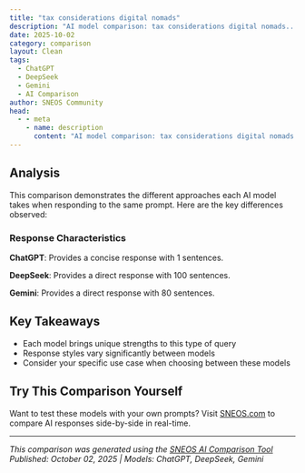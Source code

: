 ```yaml
---
title: "tax considerations digital nomads"
description: "AI model comparison: tax considerations digital nomads..."
date: 2025-10-02
category: comparison
layout: Clean
tags:
  - ChatGPT
  - DeepSeek
  - Gemini
  - AI Comparison
author: SNEOS Community
head:
  - - meta
    - name: description
      content: "AI model comparison: tax considerations digital nomads..."
---
```


<ChatComparison
  title="tax considerations digital nomads"
  prompt="tax considerations digital nomads"
  :responses='{
    "ChatGPT": "Digital nomads often enjoy a lifestyle that allows them to travel while working remotely. However, their unique situation can complicate their tax obligations. Below are some key tax considerations for digital nomads:\n\n### 1. Residency and Domicile\n- **Tax Residency**: Most countries tax individuals based on their residency status. Determine where you are considered a tax resident, which typically depends on the number of days spent in a country. Many countries have a threshold (often 183 days).\n- **Domicile**: Some countries consider your permanent home, which can affect your tax obligations irrespective of where you earn income.\n\n### 2. Taxation of Worldwide Income\n- **Home Country**: Some countries tax their residents on worldwide income (like the US). If you are a citizen or resident in such a country, you may need to file and pay taxes regardless of where your income is earned.\n- **Foreign Earned Income Exclusion**: Certain countries, like the US, allow qualified citizens to exclude a portion of their foreign earned income from taxation if they meet specific criteria.\n\n### 3. Double Taxation\n- **Tax Treaties**: Many countries have tax treaties to prevent double taxation. If you are taxed by both your home country and the country where you work, these treaties can allow you to claim a tax credit or exemption.\n- **Foreign Tax Credit**: Some countries provide tax credits for taxes paid to foreign governments, reducing the overall tax burden.\n\n### 4. Local Taxes\n- **Local Tax Laws**: Research local tax laws in your destination countries. Some countries might impose local taxes, such as income tax, VAT/GST, or other fees.\n- **Social Security Contributions**: Determine if you owe social security taxes in your home country or the country where you work. Some countries have agreements to prevent double contributions.\n\n### 5. Online Business vs. Employment\n- **Freelancers and Entrepreneurs**: If you are self-employed or running a business online, you need to consider where your business activities are deemed to take place and how that affects your tax situation.\n- **Employee Taxes**: If you are employed, your employer may be responsible for withholding taxes, which can differ based on your location or where the company is based.\n\n### 6. Reporting Requirements\n- **Filing Obligations**: Understand your obligations for reporting income, even if you incur no tax liability. Some countries require certain forms to be filed if you meet specific income thresholds.\n- **FBAR and FATCA**: US citizens need to report foreign bank accounts under FBAR (Foreign Bank Account Report) regulations and comply with FATCA (Foreign Account Tax Compliance Act) if they meet certain criteria.\n\n### 7. Tax Planning and Compliance\n- **Professional Advice**: Consider consulting a tax professional who specializes in expatriates or international tax to navigate your obligations and ensure compliance.\n- **Documentation**: Keep accurate records of your travel, income sources, and any taxes paid to simplify your filing process.\n\n### 8. Changes in Status\n- **Changing Locations**: If you frequently change countries, it is important to keep abreast of new tax obligations that arise each time you move.\n\n### Conclusion\nBeing a digital nomad can offer amazing lifestyle opportunities, but it carries complex tax implications. Understanding your tax status, obligations, and rights in each country you visit is crucial to avoid unexpected tax issues and penalties. Always stay informed about changes in tax laws that might affect your situation and seek professional advice when needed.",
    "DeepSeek": "Of course. This is a crucial and complex topic for digital nomads. Navigating tax obligations is one of the biggest challenges of the lifestyle.\n\nHere\u2019s a comprehensive breakdown of the key tax considerations for digital nomads, from basic concepts to advanced strategies.\n\n### The Golden Rule: It\u0027s Complex and Personal\nThere is no one-size-fits-all answer. Your tax situation depends on:\n*   Your **country of citizenship**.\n*   Your **country of tax residency**.\n*   The countries you **work from** and for how long.\n*   The **structure of your business** (freelancer, LLC, corporation, etc.).\n*   The **source of your income** (clients in Country A, while you\u0027re in Country B).\n\n---\n\n### 1. Core Concepts Every Digital Nomad Must Understand\n\n#### A) Tax Residency vs. Citizenship\n*   **Citizenship:** Where you hold a passport. The US and Eritrea are the only countries that tax based on citizenship regardless of where you live. For everyone else, citizenship is less important for income tax.\n*   **Tax Residency:** This is the key concept. This is the country that has the primary right to tax your **worldwide income**. You become a tax resident by spending more than 183 days in a country in a tax year, or through \u0022center of vital interests\u0022 (home, family, bank accounts).\n\n#### B) Source vs. Worldwide Taxation\n*   **Source-Based Taxation:** Most countries only tax income that is earned *within* their borders. If you are a non-resident, you often only pay tax on local income.\n*   **Worldwide Taxation:** If you are a tax resident of a country (like the USA, UK, Canada, Australia), you are obligated to report and potentially pay tax on your income regardless of where in the world it was earned.\n\n#### C) The 183-Day Rule\nA common threshold. If you spend **183 days or more** in a country within a calendar year, you will almost certainly be considered a tax resident there, triggering obligations on your worldwide income.\n\n#### D) Double Taxation\nThis is the nightmare scenario: two countries taxing the same income. For example, the USA (as a citizen) and Thailand (as a tax resident after 180 days) both claiming the right to tax your income.\n\n---\n\n### 2. The Digital Nomad\u0027s Tax Dilemma: \u0022Tax Home\u0022\n\nThe concept of a \u0022tax home\u0022 is critical, especially for US citizens and residents.\n\n*   **What is a Tax Home?** It\u0027s your main place of business, employment, or post of duty, regardless of where you maintain your family home.\n*   **The Problem for Nomads:** If you have no main place of business because you are constantly traveling, the IRS (and other tax authorities) may determine you have **no tax home**. This makes all of your work-related travel expenses **non-deductible**.\n*   **How to Establish a Tax Home:**\n    *   Maintain a permanent residence (even if you rent it out part of the year).\n    *   Have business ties to a specific location (e.g., an employer\u0027s office, a registered business address).\n    *   Return to that location regularly between trips.\n\n---\n\n### 3. Common Scenarios \u0026 Strategies\n\n#### Scenario 1: The \u0022Perpetual Traveler\u0022 (No Formal Residency)\nYou hop between countries, staying less than 183 days in each.\n\n*   **Risk:** You might still be a tax resident of your home country if you don\u0027t sever ties. You could also accidentally become a tax resident in a new country if their rules are complex (e.g., based on \u0022intent\u0022).\n*   **Strategy:** You must continue filing taxes in your home country if it has worldwide taxation. You may be able to use the **Foreign Earned Income Exclusion (FEIE)** or Foreign Tax Credit (FTC) to reduce liability (see US section below).\n\n#### Scenario 2: Establishing Residency in a Low-Tax Country\nYou use a program to become an official tax resident in a country with favorable tax laws.\n\n*   **Examples:**\n    *   **Portugal:** NHR (Non-Habitual Resident) regime offers a flat 20% rate on certain Portuguese-sourced income and potential exemption on foreign-sourced income for 10 years. *(Note: The NHR program is changing in 2024).*\n    *   **Georgia:** Territorial taxation - only Georgian-sourced income is taxed. Remote work for foreign clients is often tax-free.\n    *   **UAE/Dubai:** 0% personal income tax for residents.\n    *   **Panama:** Territorial taxation for foreign-earned income.\n*   **Strategy:** This requires formally moving, renting an apartment, getting a residence permit, and severing your tax residency in your home country. **This is often the most effective long-term strategy.**\n\n#### Scenario 3: The \u0022Digital Nomad Visa\u0022 Holder\nCountries like Portugal, Spain, Croatia, Greece, and Estonia offer specific visas for remote workers.\n\n*   **Tax Implication:** These visas often come with tax perks. For example, some offer a flat income tax rate or a special tax regime for a limited time. **Crucially, holding the visa usually makes you a tax resident of that country,** so you must report your worldwide income there and abide by their tax rules.\n\n---\n\n### 4. Specifics for US Citizens \u0026 Green Card Holders\n\nThe US taxes its citizens on worldwide income, no matter where they live.\n\n*   **Foreign Earned Income Exclusion (FEIE):**\n    *   Allows you to exclude a certain amount of foreign-earned income from US tax (~$120,000 for 2023, adjusted annually).\n    *   To qualify, you must pass either the **Physical Presence Test** (330 full days in a 12-month period outside the US) or the **Bona Fide Residence Test** (proving you live abroad permanently).\n*   **Foreign Tax Credit (FTC):**\n    *   A dollar-for-dollar credit for taxes you pay to a foreign government. This is used for income above the FEIE threshold or for income that doesn\u0027t qualify for the FEIE.\n*   **Foreign Bank Account Report (FBAR) - FinCEN 114:**\n    *   If the total value of your foreign financial accounts exceeds $10,000 at any point in the year, you must file this report. **Penalties for non-compliance are extremely severe.**\n*   **FATCA (Form 8938):**\n    *   Similar to FBAR but with different thresholds, filed with your tax return.\n\n---\n\n### 5. Actionable Steps \u0026 Best Practices\n\n1.  **Determine Your Current Tax Residency:** Be brutally honest. Where are your strongest ties?\n2.  **Understand Your Home Country\u0027s Rules:** Know your filing obligations and available exemptions (like the FEIE).\n3.  **Track Your Travel Days Meticulously:** Use an app or spreadsheet. This is your first line of defense against creating unwanted tax residency.\n4.  **Keep Impeccable Financial Records:** Separate business and personal expenses. Keep all receipts, especially for travel and \u0022tax home\u0022 proof.\n5.  **Consider Your Business Structure:** Operating as a sole proprietor is simple, but an LLC or S-Corp might offer better liability protection and tax flexibility.\n6.  **Research Before You Settle:** Before spending significant time in a country, research its tax residency rules and any digital nomad visa tax benefits.\n7.  **Consult a Professional:** This is not optional for most.\n\n### When to Hire a Professional Tax Advisor\n\nYou absolutely need a professional if:\n*   You are a **US citizen** living abroad.\n*   You plan to **establish tax residency in a new country**.\n*   Your income is high or complex (multiple streams, investments, crypto).\n*   You have spent close to 183 days in any country.\n*   You are unsure about your residency status.\n\n**Look for:** Cross-border tax specialists, expat tax services, or advisors familiar with the digital nomad lifestyle.\n\n### Summary: Key Takeaways\n\n*   **You Can\u0027t Escape Tax Obligations Entirely:** The goal is legal optimization, not evasion.\n*   **Residency is Key:** Your tax residency determines your primary tax burden.\n*   **The 183-Day Rule is a Guideline, Not a Universal Law:** Many countries have more complex \u0022tie-breaker\u0022 rules.\n*   **US Citizens Have Unique Burdens:** They must file forever, but have tools like the FEIE to reduce liability.\n*   **Planning is Everything:** Don\u0027t wait until the tax year is over. Plan your travel and residency with taxes in mind.\n\nDisclaimer: This information is for educational purposes only and does not constitute tax advice. Please consult with a qualified tax professional regarding your specific situation.",
    "Gemini": "## Tax Considerations for Digital Nomads: A Complex Landscape\n\nNavigating taxes as a digital nomad can be challenging due to the complexities of residency, income sourcing, and international tax laws. Here\u0027s a breakdown of key considerations:\n\n**1. Determining Tax Residency:**\n\n*   **The Million-Dollar Question:** Where are you considered a tax resident? This is the most crucial factor. Tax residency determines where you owe taxes on your *worldwide* income.\n*   **Common Factors:** Countries use various criteria to determine tax residency, often including:\n    *   **Physical Presence:**  A specific number of days spent in a country (e.g., 183 days in a calendar year). This is the most common.\n    *   **Permanent Home:**  Owning or renting a house, even if you don\u0027t spend much time there.\n    *   **Center of Vital Interests:**  Where your personal and economic ties are strongest (e.g., family, bank accounts, business).\n    *   **Nationality:**  Some countries (like the US) tax based on citizenship, regardless of residency.\n*   **Tie-Breaker Rules:**  Many countries have tax treaties that include \u0022tie-breaker rules\u0022 to determine residency when you meet the residency requirements of more than one country.  These rules consider factors like permanent home, center of vital interests, habitual abode, and nationality, in that order.\n*   **Ending Residency:**  Important to formally end your tax residency in your previous country to avoid double taxation.  This might involve completing specific forms or declarations.\n\n**2. Income Sourcing:**\n\n*   **Where did the income come from?** This determines where you may owe taxes on that *particular* income, even if you aren\u0027t a tax resident there.\n*   **Different Types of Income:**\n    *   **Freelance/Self-Employment Income:** Usually sourced to where the services are performed.  However, some countries may consider where your clients are located.\n    *   **Employment Income:** Generally taxed where you are physically working (even if you\u0027re employed by a company in another country).\n    *   **Investment Income:** Typically taxed in your country of tax residency. However, withholding taxes may be applied at the source (e.g., dividend taxes).\n    *   **Rental Income:**  Usually taxed in the country where the property is located.\n    *   **Capital Gains:**  Taxed in your country of tax residency, but may also be taxable in the country where the asset is located.\n\n**3. Double Taxation:**\n\n*   **The Risk:**  The most significant issue for digital nomads is facing double taxation \u2013 paying taxes on the same income in multiple countries.\n*   **Mitigation Strategies:**\n    *   **Tax Treaties:** Many countries have tax treaties designed to prevent double taxation. These treaties often specify which country has the primary right to tax specific types of income. You may need to claim treaty benefits on your tax return.\n    *   **Foreign Tax Credit (FTC):**  Most countries allow a tax credit for taxes paid to foreign countries on income sourced outside your country of residence. This credit helps offset the taxes you owe to your country of residence.  The FTC is usually limited to the amount of tax you would have paid on that income in your country of residence.\n    *   **Foreign Earned Income Exclusion (FEIE):** The US offers the FEIE, allowing US citizens and resident aliens living abroad to exclude a certain amount of foreign-earned income from US taxation.  This is a significant benefit for US digital nomads. (2024 amount is $126,500).  To qualify, you must meet either the Physical Presence Test or the Bona Fide Residence Test.\n\n**4. Tax Obligations in Different Countries:**\n\n*   **Country-Specific Rules:**  Tax laws vary widely between countries.  You need to understand the rules in *every* country where you:\n    *   Are considered a tax resident.\n    *   Earn income.\n    *   Have a significant connection (e.g., property, business).\n*   **VAT/GST:**  Value-Added Tax (VAT) or Goods and Services Tax (GST) may apply to your income or expenses, depending on the country.\n*   **Social Security/National Insurance:**  You might need to contribute to social security or national insurance schemes in the countries where you are earning income.\n*   **Reporting Requirements:**  Even if you don\u0027t owe taxes, you might still be required to file a tax return in certain countries.\n\n**5. Practical Considerations \u0026 Tips:**\n\n*   **Record Keeping is Critical:**  Maintain meticulous records of your income, expenses, travel dates, and residency information.  Digital tools can help with this.\n*   **Use a VPN:**  When accessing financial or tax information online, use a VPN to ensure data security, especially on public Wi-Fi.\n*   **Open a Business Bank Account:**  Separate your personal and business finances.\n*   **Choose Your Nomad Base Carefully:**  Consider the tax implications when deciding where to spend the majority of your time. Some countries offer more favorable tax regimes for digital nomads (e.g., Portugal\u0027s Non-Habitual Resident (NHR) regime, although it has been limited for new applicants).\n*   **Stay Up-to-Date:** Tax laws change frequently.  Keep abreast of changes in the countries you are traveling to or residing in.\n*   **Seek Professional Advice:** **This is the most important point.** Consult with a qualified tax advisor or accountant who specializes in international taxation and digital nomad issues. They can provide personalized advice based on your specific circumstances.  They can also help you navigate complex tax treaties and compliance requirements.\n\n**6.  Common Mistakes to Avoid:**\n\n*   **Ignoring Tax Obligations:**  Assuming that because you\u0027re \u0022nomadic,\u0022 you don\u0027t have to pay taxes anywhere.\n*   **Underestimating Residency Rules:**  Not understanding how residency is determined and inadvertently becoming a tax resident in a country you didn\u0027t intend to.\n*   **Poor Record Keeping:**  Failing to keep accurate records of income, expenses, and travel dates, making it difficult to file taxes accurately.\n*   **Missing Filing Deadlines:**  Penalties for late filing can be significant.\n*   **Assuming Tax Treaties Apply Automatically:**  You usually need to actively claim treaty benefits on your tax return.\n*   **Using Inaccurate Information:**  Relying on outdated or unreliable information from online sources.\n\n**Resources:**\n\n*   **Tax Treaties:**  OECD website, websites of individual countries\u0027 tax authorities.\n*   **International Tax Associations:**  IFA (International Fiscal Association).\n*   **Professional Tax Advisors:** Search online for \u0022international tax advisor for digital nomads.\u0022\n\n**Disclaimer:**\n\nThis information is for general guidance only and should not be considered professional tax advice. Tax laws are complex and subject to change. Consult with a qualified tax advisor for personalized advice based on your specific circumstances.\n"
  }'
  published-date="08:55"
/>

## Analysis

This comparison demonstrates the different approaches each AI model takes when responding to the same prompt. Here are the key differences observed:

### Response Characteristics

**ChatGPT**: Provides a concise response with 1 sentences. 

**DeepSeek**: Provides a direct response with 100 sentences. 

**Gemini**: Provides a direct response with 80 sentences. 

## Key Takeaways

- Each model brings unique strengths to this type of query
- Response styles vary significantly between models
- Consider your specific use case when choosing between these models

## Try This Comparison Yourself

Want to test these models with your own prompts? Visit [SNEOS.com](https://sneos.com) to compare AI responses side-by-side in real-time.

---

*This comparison was generated using the [SNEOS AI Comparison Tool](https://sneos.com)*
*Published: October 02, 2025 | Models: ChatGPT, DeepSeek, Gemini*
